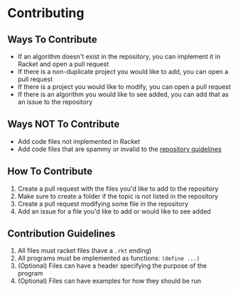 # Contributing

## Ways To Contribute

- If an algorithm doesn't exist in the repository, you can implement it in Racket and open a pull request
- If there is a non-duplicate project you would like to add, you can open a pull request
- If there is a project you would like to modify, you can open a pull request
- If there is an algorithm you would like to see added, you can add that as an issue to the repository

## Ways NOT To Contribute
- Add code files not implemented in Racket
- Add code files that are spammy or invalid to the [repository guidelines](./CODE_OF_CONDUCT.md)

## How To Contribute

1. Create a pull request with the files you'd like to add to the repository
2. Make sure to create a folder if the topic is not listed in the repository
3. Create a pull request modifying some file in the repository
4. Add an issue for a file you'd like to add or would like to see added

## Contribution Guidelines

1. All files must racket files (have a `.rkt` ending)
2. All programs must be implemented as functions: `(define ...)`
3. (Optional) Files can have a header specifying the purpose of the program
4. (Optional) Files can have examples for how they should be run
